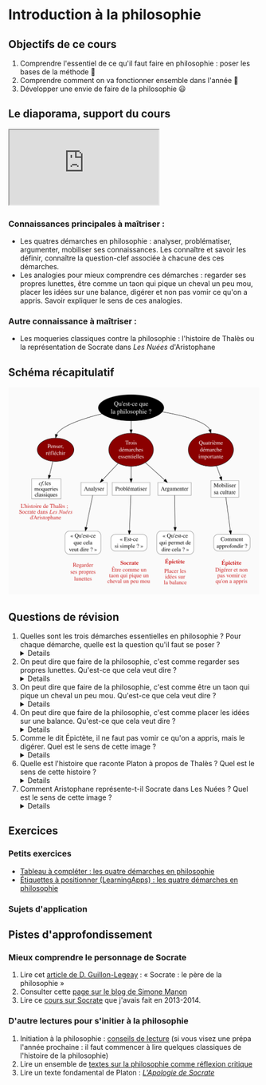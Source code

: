 # Introduction à la philosophie

## Objectifs de ce cours

1. Comprendre l'essentiel de ce qu'il faut faire en philosophie : poser les bases de la méthode 🧱
2. Comprendre comment on va fonctionner ensemble dans l'année 📜
3. Développer une envie de faire de la philosophie  😃

## Le diaporama, support du cours

<iframe src="https://eyssette.github.io/marp-slides/slides/2021-2022/introduction-philosophie-21.html"></iframe>

### Connaissances principales à maîtriser :
- Les quatres démarches en philosophie : analyser, problématiser, argumenter, mobiliser ses connaissances. Les connaître et savoir les définir, connaître la question-clef associée à chacune des ces démarches.
- Les analogies pour mieux comprendre ces démarches : regarder ses propres lunettes, être comme un taon qui pique un cheval un peu mou, placer les idées sur une balance, digérer et non pas vomir ce qu'on a appris. Savoir expliquer le sens de ces analogies.

### Autre connaissance à maîtriser :
- Les moqueries classiques contre la philosophie : l'histoire de Thalès ou la représentation de Socrate dans _Les Nuées_ d'Aristophane


## Schéma récapitulatif

[![Schéma récapitulatif du cours](https://raw.githubusercontent.com/eyssette/graphviz-examples/master/diagram/introduction-philosophie-21.dot.svg)](https://raw.githubusercontent.com/eyssette/graphviz-examples/master/diagram/introduction-philosophie-21.dot.svg)


## Questions de révision

1. Quelles sont les trois démarches essentielles en philosophie ? Pour chaque démarche, quelle est la question qu'il faut se poser ?<details>En philosophie, les trois démarches essentielles sont : analyser, problématiser, argumenter. Pour analyser, il faut se demander : « Qu'est-ce que cela veut dire ? ». Pour problématiser, il faut se demander : « Est-ce vraiment si simple ? ». Pour argumenter, il faut se demander : « Qu'est-ce qui permet de dire cela ? »</details>
1. On peut dire que faire de la philosophie, c'est comme regarder ses propres lunettes. Qu'est-ce que cela veut dire ?<details>Regarder ses propres lunettes, c'est examiner les idées avec lesquelles on pense, afin de chercher à les rendre plus claires et plus précises : cela revient à analyser ses idées.</details>
1. On peut dire que faire de la philosophie, c'est comme être un taon qui pique un cheval un peu mou. Qu'est-ce que cela veut dire ?<details>Cette image désigne la démarche de Socrate. Être comme un taon qui pique un cheval un peu mou, c'est réveiller son esprit critique et questionner ce qui nous semble évident : cela revient à problématiser.</details>
1. On peut dire que faire de la philosophie, c'est comme placer les idées sur une balance. Qu'est-ce que cela veut dire ?<details>Épictète propose cette image de la balance. Placer une idée sur une balance, c'est examiner les arguments et les objections afin de déterminer si l'idée est convaincante : cela revient à argumenter.</details>
1. Comme le dit Épictète, il ne faut pas vomir ce qu'on a appris, mais le digérer. Quel est le sens de cette image ?<details>Vomir ce qu'on a appris, ce serait simplement recracher ses connaissances, sans les avoir intégrées, et sans organisation. Digérer ce qu'on a appris, c'est s'approprier des connaissances afin de les faire siennes et pouvoir ainsi les mobiliser pour développer sa propre réflexion.</details>
1. Quelle est l'histoire que raconte Platon à propos de Thalès ? Quel est le sens de cette histoire ? <details>Thalès se promène en regardant les étoiles et tombe dans un puits parce qu'il regardait le ciel au lieu de regarder ses pieds. Cette histoire illustre une moquerie classique contre la philosophie qui serait une réflexion trop abstraite et déconnectée du réel.</details>
1. Comment Aristophane représente-t-il Socrate dans Les Nuées ? Quel est le sens de cette image ?<details>Dans Les Nuées, Aristophane représente Socrate suspendu en l'air dans un panier Cette image illustre une moquerie classique contre la philosophie qui serait une réflexion trop abstraite et déconnectée du réel.</details>


## Exercices

### Petits exercices

- [Tableau à compléter : les quatre démarches en philosophie](https://eyssette.github.io/marp-slides/slides/2021-2022/introduction-philosophie-21.html?f=1#48)
- [Étiquettes à positionner (LearningApps) : les quatre démarches en philosophie](https://learningapps.org/watch?v=pg13m7zck21)


### Sujets d'application

<!-- 1. Penser, est-ce dire non ?<details><summary>Un exemple d'utilisation du cours :</summary>On peut dire que penser, c'est dire, si la pensée désigne la réflexion critique, car la réflexion critique suppose de dire non aux idées reçues.<br>Plus précisément, il s'agit d'abord de dire non aux idées vagues et confuses : réfléchir de manière critique, c'est refuser les idées vagues et confuses, chercher à clarifier le sens des notions que l'on utilise. Il faut comprendre de quoi on parle exactement, définir précisément les termes que l'on utilise, ce qui revient à analyser ses idées.<br>Il faut également dire non aux idées simplistes : penser véritablement, c'est remettre en question les idées étroites qui évacuent la complexité du réel, c'est être conscient des difficultés et questionner nos prétendues certitudes, ce qui revient à problématiser.<br> Enfin, il faut dire non aux idées affirmées sans justification. Il ne faut pas en rester simplement à donner son avis : si on affirme une idée, il faut être capable de donner des raisons de l'accepter, et répondre aux objections qu'on peut faire  contre cette idée  : il faut argumenter.<br>Par conséquent, si penser c'est analyser ses idées, problématiser et argumenter, et si cela revient à dire non aux idées vagues et confuses, non aux idées simplistes et non aux idées sans justification, alors on peut effectivement dire que penser c'est dire non.</details>
2. Peut-on apprendre à penser ? -->


## Pistes d'approfondissement

### Mieux comprendre le personnage de Socrate

1. Lire cet [article de D. Guillon-Legeay](https://iphilo.fr/2016/09/10/socrate-le-pere-de-la-philosophie/) : « Socrate : le père de la philosophie »
2. Consulter cette [page sur le blog de Simone Manon](https://www.philolog.fr/socrate/)
3. Lire ce [cours sur Socrate](https://eyssette.github.io/blog/assets/pdf/ancien_blog/0_Introduction_philosophie/2013-2014-Socrate-cours.pdf) que j'avais fait en 2013-2014.

### D'autre lectures pour s'initier à la philosophie

1. Initiation à la philosophie : [conseils de lecture](https://eyssette.github.io/ressources-generales-enseignement-philosophie/conseils-lectures-initiation-philosophie) <!-- Document au format A4 : https://docs.google.com/document/d/119PC0h-Zic6AVT4woWzXd8lbRmQ0fOVPAJ-CBFMyMdQ/edit?usp=sharing  --> (si vous visez une prépa l'année prochaine : il faut commencer à lire quelques classiques de l'histoire de la philosophie)
2. Lire un ensemble de [textes sur la philosophie comme réflexion critique](http://bit.ly/philoD1)
3. Lire un texte fondamental de Platon : _[L'Apologie de Socrate](http://www.ac-grenoble.fr/PhiloSophie/old2/file/platon_apologie.pdf)_
